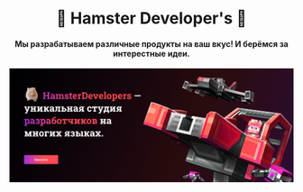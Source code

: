 <h1 align="center">🐹 Hamster Developer's 🐹</h1>
<h4 align="center">Мы разрабатываем различные продукты на ваш вкус! И берёмся за интерестные идеи.</h4>

[![HamsterDevelopers](github.png)](https://vk.com/whaile_off_2)
